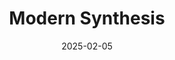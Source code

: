 ---  
layout: startup_page  
title: "Modern Synthesis"  
id: "modernsynthesis.com"  
permalink: "/modernsynthesismodernsynthesis.com02052025/"  
website: "https://www.modernsynthesis.com"  
funding_round: ""  
funding_amount: "$5.5M"  
investors: "Extantia Capital, Artesian, Collaborative Fund"  
about: "Modern Synthesis creates sustainable and biodegradable materials using bacterial nanocellulose fibers. The company processes these fibers to produce a range of materials, from thin, wind-resistant films to textured materials mimicking leather, offering a bio-based alternative to synthetic materials. This approach provides a more eco-friendly option for various applications while maintaining durability and performance."  
markets: "Materials Science, Biomaterials, Fashion, Automotive, Textile Manufacturing"  
hq: "London, England, United Kingdom"  
founded_year: "2019"  
linkedin: "https://www.linkedin.com/company/mod-synth"  
twitter: ""  
instagram: ""  
facebook: ""  
crunchbase: "https://www.crunchbase.com/organization/modern-synthesis"  
pitchbook: "https://pitchbook.com/profiles/company/469681-30"  

date_display: "05-Feb-2025"  
date: "2025-02-05"

# SEO Optimization  
meta_title: "Modern Synthesis -  Funding ($5.5M)"  
meta_description: "Modern Synthesis, Modern Synthesis creates sustainable and biodegradable materials using bacterial nanocellulose fibers. The company processes these fibers to produce a..."  
meta_keywords: "Modern Synthesis, Materials Science, Biomaterials, Fashion, Automotive, Textile Manufacturing,  funding"  
canonical_url: "https://startup.projectstartups.com/modernsynthesismodernsynthesis.com02052025/"  
---